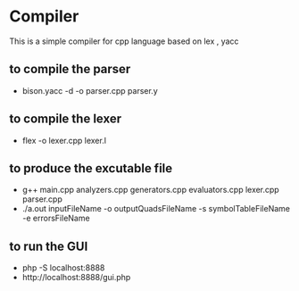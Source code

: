 # Compiler
This is a simple compiler for cpp language based on lex , yacc 
## to compile the parser
- bison.yacc -d -o parser.cpp parser.y
## to compile the lexer
- flex -o lexer.cpp lexer.l

## to produce the excutable file
- g++ main.cpp analyzers.cpp generators.cpp evaluators.cpp lexer.cpp parser.cpp 
- ./a.out inputFileName -o outputQuadsFileName -s symbolTableFileName -e errorsFileName

## to run the GUI
- php -S localhost:8888
- http://localhost:8888/gui.php


